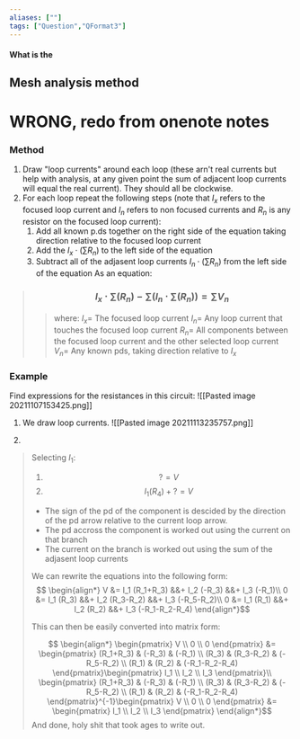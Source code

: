 ```yaml
---
aliases: [""]
tags: ["Question","QFormat3"]
---
```


#### What is the
## Mesh analysis method
# WRONG, redo from onenote notes
### Method

1) Draw "loop currents" around each loop (these arn't real currents but help with analysis, at any given point the sum of adjacent loop currents will equal the real current). They should all be clockwise.
2) For each loop repeat the following steps (note that $I_x$ refers to the focused loop current and $I_n$ refers to non focused currents and $R_n$ is any resistor on the focused loop current):
	1) Add all known p.ds together on the right side of the equation taking direction relative to the focused loop current
	2) Add the $I_x \cdot (\sum\limits R_n)$ to the left side of the equation
	3) Subtract all of the adjasent loop currents $I_n \cdot (\sum\limits R_n)$ from the left side of the equation
As an equation:
> ### $$ I_x \cdot \sum\limits \left(R_n\right)- \sum\limits \left(I_n \cdot \sum\limits \left(R_n\right) \right) = \sum\limits V_n $$ 
>> where:
>> $I_x=$ The focused loop current 
>> $I_n=$ Any loop current that touches the focused loop current
>> $R_n=$ All components between the focused loop current and the other selected loop current
>> $V_n=$ Any known pds, taking direction relative to $I_x$

### Example
Find expressions for the resistances in this circuit:
![[Pasted image 20211107153425.png]]

1) We draw loop currents.
![[Pasted image 20211113235757.png]]

2) 
> Selecting $I_1$:
> 1) $$ ? = V $$
> 2) $$ I_1( R_4 ) + ? = V $$
> - The sign of the pd of the component is descided by the direction of the pd arrow relative to the current loop arrow.
> - The pd accross the component is worked out using the current on that branch
> - The current on the branch is worked out using the sum of the adjasent loop currents
> 
> We can rewrite the equations into the following form:
> $$
\begin{align*}
V &= I_1 (R_1+R_3) &&+ I_2 (-R_3) &&+ I_3 (-R_1)\\
0 &= I_1 (R_3) &&+ I_2 (R_3-R_2) &&+ I_3 (-R_5-R_2)\\
0 &= I_1 (R_1) &&+ I_2 (R_2) &&+ I_3 (-R_1-R_2-R_4)
\end{align*}$$
> 
> This can then be easily converted into matrix form:
> 
> $$
\begin{align*}
\begin{pmatrix} V \\ 0 \\ 0 \end{pmatrix} &= \begin{pmatrix} (R_1+R_3) &  (-R_3) & (-R_1) \\ (R_3) & (R_3-R_2)  & (-R_5-R_2) \\ (R_1) &  (R_2) & (-R_1-R_2-R_4) \end{pmatrix}\begin{pmatrix} I_1 \\  I_2 \\ I_3 \end{pmatrix}\\
\begin{pmatrix} (R_1+R_3) &  (-R_3) & (-R_1) \\ (R_3) & (R_3-R_2)  & (-R_5-R_2) \\ (R_1) &  (R_2) & (-R_1-R_2-R_4) \end{pmatrix}^{-1}\begin{pmatrix} V \\ 0 \\ 0 \end{pmatrix} &= \begin{pmatrix} I_1 \\  I_2 \\ I_3 \end{pmatrix}
\end{align*}$$
> And done, holy shit that took ages to write out. 